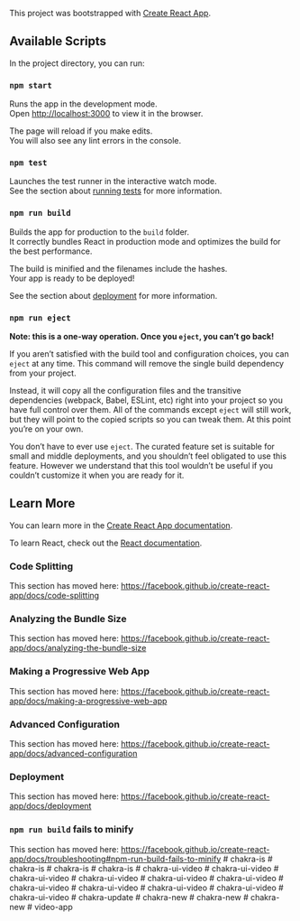 This project was bootstrapped with [Create React App](https://github.com/facebook/create-react-app).

## Available Scripts

In the project directory, you can run:

### `npm start`

Runs the app in the development mode.<br />
Open [http://localhost:3000](http://localhost:3000) to view it in the browser.

The page will reload if you make edits.<br />
You will also see any lint errors in the console.

### `npm test`

Launches the test runner in the interactive watch mode.<br />
See the section about [running tests](https://facebook.github.io/create-react-app/docs/running-tests) for more information.

### `npm run build`

Builds the app for production to the `build` folder.<br />
It correctly bundles React in production mode and optimizes the build for the best performance.

The build is minified and the filenames include the hashes.<br />
Your app is ready to be deployed!

See the section about [deployment](https://facebook.github.io/create-react-app/docs/deployment) for more information.

### `npm run eject`

**Note: this is a one-way operation. Once you `eject`, you can’t go back!**

If you aren’t satisfied with the build tool and configuration choices, you can `eject` at any time. This command will remove the single build dependency from your project.

Instead, it will copy all the configuration files and the transitive dependencies (webpack, Babel, ESLint, etc) right into your project so you have full control over them. All of the commands except `eject` will still work, but they will point to the copied scripts so you can tweak them. At this point you’re on your own.

You don’t have to ever use `eject`. The curated feature set is suitable for small and middle deployments, and you shouldn’t feel obligated to use this feature. However we understand that this tool wouldn’t be useful if you couldn’t customize it when you are ready for it.

## Learn More

You can learn more in the [Create React App documentation](https://facebook.github.io/create-react-app/docs/getting-started).

To learn React, check out the [React documentation](https://reactjs.org/).

### Code Splitting

This section has moved here: https://facebook.github.io/create-react-app/docs/code-splitting

### Analyzing the Bundle Size

This section has moved here: https://facebook.github.io/create-react-app/docs/analyzing-the-bundle-size

### Making a Progressive Web App

This section has moved here: https://facebook.github.io/create-react-app/docs/making-a-progressive-web-app

### Advanced Configuration

This section has moved here: https://facebook.github.io/create-react-app/docs/advanced-configuration

### Deployment

This section has moved here: https://facebook.github.io/create-react-app/docs/deployment

### `npm run build` fails to minify

This section has moved here: https://facebook.github.io/create-react-app/docs/troubleshooting#npm-run-build-fails-to-minify
#   c h a k r a - i s  
 #   c h a k r a - i s  
 #   c h a k r a - i s  
 #   c h a k r a - i s  
 #   c h a k r a - u i - v i d e o  
 #   c h a k r a - u i - v i d e o  
 #   c h a k r a - u i - v i d e o  
 #   c h a k r a - u i - v i d e o  
 #   c h a k r a - u i - v i d e o  
 #   c h a k r a - u i - v i d e o  
 #   c h a k r a - u i - v i d e o  
 #   c h a k r a - u i - v i d e o  
 #   c h a k r a - u i - v i d e o  
 #   c h a k r a - u i - v i d e o  
 #   c h a k r a - u i - v i d e o  
 #   c h a k r a - u p d a t e  
 #   c h a k r a - n e w  
 #   c h a k r a - n e w  
 #   c h a k r a - n e w  
 #   v i d e o - a p p  
 